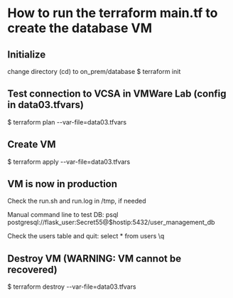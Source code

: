 # How to run the terraform main.tf to create the database VM

## Initialize

change directory (cd) to on_prem/database
$ terraform init

## Test connection to VCSA in VMWare Lab (config in data03.tfvars)

$ terraform plan --var-file=data03.tfvars

## Create VM

$ terraform apply --var-file=data03.tfvars

## VM is now in production

Check the run.sh and run.log in /tmp, if needed

Manual command line to test DB:
psql postgresql://flask_user:Secret55@$hostip:5432/user_management_db

Check the users table and quit:
select \* from users
\q

## Destroy VM (WARNING: VM cannot be recovered)

$ terraform destroy --var-file=data03.tfvars
